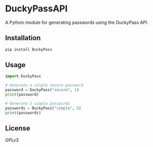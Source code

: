 # DuckyPassAPI

A Python module for generating passwords using the DuckyPass API.

## Installation

```bash
pip install DuckyPass
```

## Usage

```python
import DuckyPass

# Generate a single secure password
password = DuckyPass("secure", 1)
print(password)

# Generate 5 simple passwords
passwords = DuckyPass("simple", 5)
print(passwords)
```

## License

GPLv3
